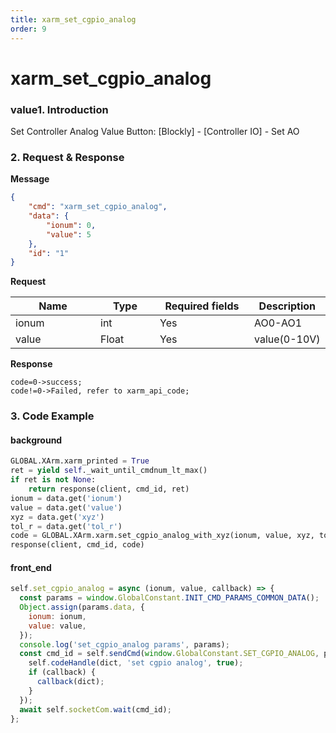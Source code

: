 ```yaml
---
title: xarm_set_cgpio_analog
order: 9
---
```

# xarm\_set\_cgpio\_analog
### value1. Introduction
Set Controller Analog Value&#x20;
Button: \[Blockly] - \[Controller IO] - Set AO
### 2. Request & Response
**Message**
```json
{
    "cmd": "xarm_set_cgpio_analog",
    "data": {
        "ionum": 0,
        "value": 5
    },
    "id": "1"
}
```
**Request**
<table data-full-width="true"><thead><tr><th width="120">Name</th><th width="79">Type</th><th width="135">Required fields</th><th>Description</th></tr></thead><tbody><tr><td>ionum</td><td>int</td><td>Yes</td><td>AO0-AO1</td></tr><tr><td>value</td><td>Float</td><td>Yes</td><td>value(0-10V)</td></tr></tbody></table>

**Response**
```
code=0->success;
code!=0->Failed, refer to xarm_api_code;
```
### 3. Code Example
#### background
```python
GLOBAL.XArm.xarm_printed = True
ret = yield self._wait_until_cmdnum_lt_max()
if ret is not None:
    return response(client, cmd_id, ret)
ionum = data.get('ionum')
value = data.get('value')
xyz = data.get('xyz')
tol_r = data.get('tol_r')
code = GLOBAL.XArm.xarm.set_cgpio_analog_with_xyz(ionum, value, xyz, tol_r)
response(client, cmd_id, code)
```
#### front\_end
```javascript
self.set_cgpio_analog = async (ionum, value, callback) => {
  const params = window.GlobalConstant.INIT_CMD_PARAMS_COMMON_DATA();
  Object.assign(params.data, {
    ionum: ionum,
    value: value,
  });
  console.log('set_cgpio_analog params', params);
  const cmd_id = self.sendCmd(window.GlobalConstant.SET_CGPIO_ANALOG, params, (dict) => {
    self.codeHandle(dict, 'set cgpio analog', true);
    if (callback) {
      callback(dict);
    }
  });
  await self.socketCom.wait(cmd_id);
};
```
